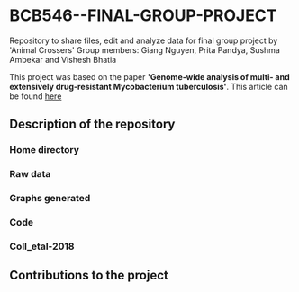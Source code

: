 # BCB546--FINAL-GROUP-PROJECT
Repository to share files, edit and analyze data for final group project by 'Animal Crossers'
Group members: Giang Nguyen, Prita Pandya, Sushma Ambekar and Vishesh Bhatia

This project was based on the paper **'Genome-wide analysis of multi- and extensively drug-resistant Mycobacterium tuberculosis'**. 
This article can be found [here](https://www.nature.com/articles/s41588-017-0029-0)

## Description of the repository

### Home directory

### Raw data

### Graphs generated

### Code

### Coll_etal-2018

## Contributions to the project
